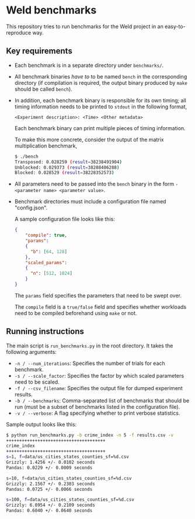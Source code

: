 # Weld benchmarks

This repository tries to run benchmarks for the Weld project in an easy-to-reproduce
way.

## Key requirements

- Each benchmark is in a separate directory under `benchmarks/`.

- All benchmark binaries *have to* to be named `bench` in the corresponding directory
  (if compilation is required, the output binary produced by `make` should be called
  `bench`).

- In addition, each benchmark binary is responsible for its own timing; all timing
  information needs to be printed to `stdout` in the following format,
  ```
  <Experiment description>: <Time> <Other metadata>
  ```
  Each benchmark binary can print multiple pieces of timing information.
  
  To make this more concrete, consider the output of the matrix multiplication
  benchmark,
  ```bash
  $ ./bench
  Transposed: 0.028259 (result=38238491904)
  Unblocked: 0.029373 (result=38288406288)
  Blocked: 0.028529 (result=38228352573)
  ```
  
- All parameters need to be passed into the `bench` binary in the form
  `-<parameter name> <parameter value>`.

- Benchmark directories must include a configuration file named "config.json".

  A sample configuration file looks like this:
  ```json
  {
      "compile": true,
      "params":
      {
        "b": [64, 128]
      },
      "scaled_params":
      {
        "n": [512, 1024]
      }
  }
  ```

  The `params` field specifies the parameters that need to be swept over.

  The `compile` field is a `true/false` field and specifies whether workloads need to
  be compiled beforehand using `make` or not.

## Running instructions

The main script is `run_benchmarks.py` in the root directory. It takes the following
arguments:
- `-n / --num_iterations`: Specifies the number of trials for each benchmark.
- `-s / --scale_factor`: Specifies the factor by which scaled parameters need to be scaled.
- `-f / --csv_filename`: Specifies the output file for dumped experiment results.
- `-b / --benchmarks`: Comma-separated list of benchmarks that should be run (must be
  a subset of benchmarks listed in the configuration file).
- `-v / --verbose`: A flag specifying whether to print verbose statistics.

Sample output looks like this:
```bash
$ python run_benchmarks.py -b crime_index -n 5 -f results.csv -v
++++++++++++++++++++++++++++++++++++++
crime_index
++++++++++++++++++++++++++++++++++++++
s=1, f=data/us_cities_states_counties_sf=%d.csv
Grizzly: 1.4256 +/- 0.0102 seconds
Pandas: 0.0229 +/- 0.0009 seconds

s=10, f=data/us_cities_states_counties_sf=%d.csv
Grizzly: 2.1567 +/- 0.2303 seconds
Pandas: 0.0725 +/- 0.0066 seconds

s=100, f=data/us_cities_states_counties_sf=%d.csv
Grizzly: 6.8954 +/- 0.2109 seconds
Pandas: 0.6040 +/- 0.0640 seconds

```
